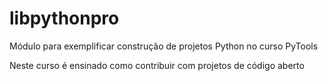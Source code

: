# libpythonpro
Módulo para exemplificar construção de projetos Python no curso PyTools

Neste curso é ensinado como contribuir com projetos de código aberto
